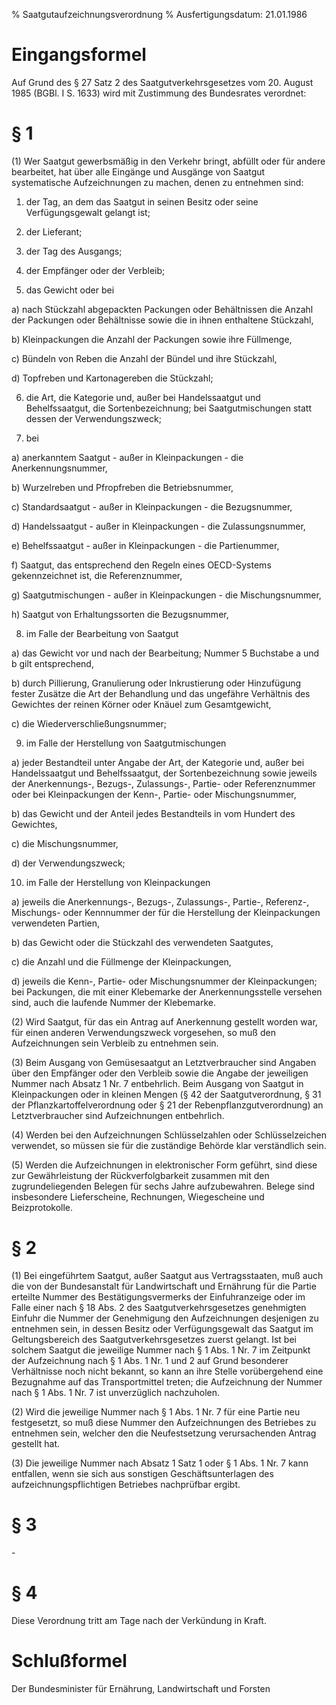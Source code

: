 % Saatgutaufzeichnungsverordnung
% Ausfertigungsdatum: 21.01.1986
 
# Eingangsformel

Auf Grund des § 27 Satz 2 des Saatgutverkehrsgesetzes vom 20. August 1985 (BGBl. I S. 1633) wird mit Zustimmung des Bundesrates verordnet:

# § 1

(1) Wer Saatgut gewerbsmäßig in den Verkehr bringt, abfüllt oder für andere bearbeitet, hat über alle Eingänge und Ausgänge von Saatgut systematische Aufzeichnungen zu machen, denen zu entnehmen sind:

1. der Tag, an dem das Saatgut in seinen Besitz oder seine Verfügungsgewalt gelangt ist;

2. der Lieferant;

3. der Tag des Ausgangs;

4. der Empfänger oder der Verbleib;

5. das Gewicht oder bei

a) nach Stückzahl abgepackten Packungen oder Behältnissen die Anzahl der Packungen oder Behältnisse sowie die in ihnen enthaltene Stückzahl,

b) Kleinpackungen die Anzahl der Packungen sowie ihre Füllmenge,

c) Bündeln von Reben die Anzahl der Bündel und ihre Stückzahl,

d) Topfreben und Kartonagereben die Stückzahl;

6. die Art, die Kategorie und, außer bei Handelssaatgut und Behelfssaatgut, die Sortenbezeichnung; bei Saatgutmischungen statt dessen der Verwendungszweck;

7. bei

a) anerkanntem Saatgut - außer in Kleinpackungen - die Anerkennungsnummer,

b) Wurzelreben und Pfropfreben die Betriebsnummer,

c) Standardsaatgut - außer in Kleinpackungen - die Bezugsnummer,

d) Handelssaatgut - außer in Kleinpackungen - die Zulassungsnummer,

e) Behelfssaatgut - außer in Kleinpackungen - die Partienummer,

f) Saatgut, das entsprechend den Regeln eines OECD-Systems gekennzeichnet ist, die Referenznummer,

g) Saatgutmischungen - außer in Kleinpackungen - die Mischungsnummer,

h) Saatgut von Erhaltungssorten die Bezugsnummer,

8. im Falle der Bearbeitung von Saatgut

a) das Gewicht vor und nach der Bearbeitung; Nummer 5 Buchstabe a und b gilt entsprechend,

b) durch Pillierung, Granulierung oder Inkrustierung oder Hinzufügung fester Zusätze die Art der Behandlung und das ungefähre Verhältnis des Gewichtes der reinen Körner oder Knäuel zum Gesamtgewicht,

c) die Wiederverschließungsnummer;

9. im Falle der Herstellung von Saatgutmischungen

a) jeder Bestandteil unter Angabe der Art, der Kategorie und, außer bei Handelssaatgut und Behelfssaatgut, der Sortenbezeichnung sowie jeweils der Anerkennungs-, Bezugs-, Zulassungs-, Partie- oder Referenznummer oder bei Kleinpackungen der Kenn-, Partie- oder Mischungsnummer,

b) das Gewicht und der Anteil jedes Bestandteils in vom Hundert des Gewichtes,

c) die Mischungsnummer,

d) der Verwendungszweck;

10. im Falle der Herstellung von Kleinpackungen

a) jeweils die Anerkennungs-, Bezugs-, Zulassungs-, Partie-, Referenz-, Mischungs- oder Kennnummer der für die Herstellung der Kleinpackungen verwendeten Partien,

b) das Gewicht oder die Stückzahl des verwendeten Saatgutes,

c) die Anzahl und die Füllmenge der Kleinpackungen,

d) jeweils die Kenn-, Partie- oder Mischungsnummer der Kleinpackungen; bei Packungen, die mit einer Klebemarke der Anerkennungsstelle versehen sind, auch die laufende Nummer der Klebemarke.

(2) Wird Saatgut, für das ein Antrag auf Anerkennung gestellt worden war, für einen anderen Verwendungszweck vorgesehen, so muß den Aufzeichnungen sein Verbleib zu entnehmen sein.

(3) Beim Ausgang von Gemüsesaatgut an Letztverbraucher sind Angaben über den Empfänger oder den Verbleib sowie die Angabe der jeweiligen Nummer nach Absatz 1 Nr. 7 entbehrlich. Beim Ausgang von Saatgut in Kleinpackungen oder in kleinen Mengen (§ 42 der Saatgutverordnung, § 31 der Pflanzkartoffelverordnung oder § 21 der Rebenpflanzgutverordnung) an Letztverbraucher sind Aufzeichnungen entbehrlich.

(4) Werden bei den Aufzeichnungen Schlüsselzahlen oder Schlüsselzeichen verwendet, so müssen sie für die zuständige Behörde klar verständlich sein.

(5) Werden die Aufzeichnungen in elektronischer Form geführt, sind diese zur Gewährleistung der Rückverfolgbarkeit zusammen mit den zugrundeliegenden Belegen für sechs Jahre aufzubewahren. Belege sind insbesondere Lieferscheine, Rechnungen, Wiegescheine und Beizprotokolle.

# § 2

(1) Bei eingeführtem Saatgut, außer Saatgut aus Vertragsstaaten, muß auch die von der Bundesanstalt für Landwirtschaft und Ernährung für die Partie erteilte Nummer des Bestätigungsvermerks der Einfuhranzeige oder im Falle einer nach § 18 Abs. 2 des Saatgutverkehrsgesetzes genehmigten Einfuhr die Nummer der Genehmigung den Aufzeichnungen desjenigen zu entnehmen sein, in dessen Besitz oder Verfügungsgewalt das Saatgut im Geltungsbereich des Saatgutverkehrsgesetzes zuerst gelangt. Ist bei solchem Saatgut die jeweilige Nummer nach § 1 Abs. 1 Nr. 7 im Zeitpunkt der Aufzeichnung nach § 1 Abs. 1 Nr. 1 und 2 auf Grund besonderer Verhältnisse noch nicht bekannt, so kann an ihre Stelle vorübergehend eine Bezugnahme auf das Transportmittel treten; die Aufzeichnung der Nummer nach § 1 Abs. 1 Nr. 7 ist unverzüglich nachzuholen.

(2) Wird die jeweilige Nummer nach § 1 Abs. 1 Nr. 7 für eine Partie neu festgesetzt, so muß diese Nummer den Aufzeichnungen des Betriebes zu entnehmen sein, welcher den die Neufestsetzung verursachenden Antrag gestellt hat.

(3) Die jeweilige Nummer nach Absatz 1 Satz 1 oder § 1 Abs. 1 Nr. 7 kann entfallen, wenn sie sich aus sonstigen Geschäftsunterlagen des aufzeichnungspflichtigen Betriebes nachprüfbar ergibt.

# § 3

\-

# § 4

Diese Verordnung tritt am Tage nach der Verkündung in Kraft.

# Schlußformel

Der Bundesminister für Ernährung, Landwirtschaft und Forsten
